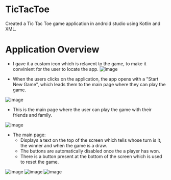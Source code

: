# TicTacToe

Created a Tic Tac Toe game application in android studio using Kotlin and XML.

<h1> Application Overview </h1>

- I gave it a custom icon which is relavent to the game, to make it convinient for the user to locate the app.
 ![image](https://user-images.githubusercontent.com/129102973/229309279-db32f6ef-03ee-491d-a941-8da5c4eedc87.png)

- When the users clicks on the application, the app opens with a "Start New Game", which leads them to the main page where they can play the game.
  
 ![image](https://user-images.githubusercontent.com/129102973/229309201-6b77c799-39ec-4907-a69d-666619e1623c.png)
 
 - This is the main page where the user can play the game with their friends and family. 
 
 ![image](https://user-images.githubusercontent.com/129102973/229309444-4fd487e7-5613-48a1-bafa-5c65fef95335.png)
 
 - The main page:
   - Displays a text on the top of the screen which tells whose turn is it, the winner and when the game is a draw. 
   - The buttons are automatically disabled once the a player has won.
   - There is a button present at the bottom of the screen which is used to reset the game.
   
![image](https://user-images.githubusercontent.com/129102973/229309897-b94aacd7-059f-4f39-bcb2-9c4a0829a94b.png) ![image](https://user-images.githubusercontent.com/129102973/229309929-fc85ac51-8d75-4510-b5e1-40274b558fd0.png) ![image](https://user-images.githubusercontent.com/129102973/229309965-77a45d5f-e3ef-4ac5-96d9-765fce6e11de.png)

